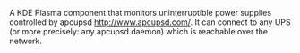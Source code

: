 A KDE Plasma component that monitors uninterruptible power supplies controlled by apcupsd <http://www.apcupsd.com/>. It can connect to any UPS (or more precisely: any apcupsd daemon) which is reachable over the network.